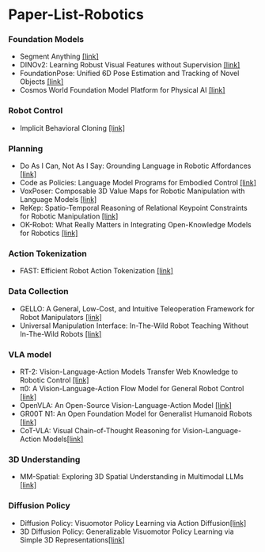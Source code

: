 # Paper-List-Robotics

### Foundation Models
+ Segment Anything [[link]](https://arxiv.org/pdf/2304.02643)
+ DINOv2: Learning Robust Visual Features without Supervision [[link]](https://arxiv.org/pdf/2304.07193)
+ FoundationPose: Unified 6D Pose Estimation and Tracking of Novel Objects [[link]](https://arxiv.org/pdf/2312.08344)
+ Cosmos World Foundation Model Platform for Physical AI [[link]](https://arxiv.org/pdf/2501.03575)

### Robot Control
+ Implicit Behavioral Cloning [[link]](https://arxiv.org/pdf/2109.00137)

### Planning
+ Do As I Can, Not As I Say: Grounding Language in Robotic Affordances [[link]](https://arxiv.org/pdf/2204.01691)
+ Code as Policies: Language Model Programs for Embodied Control [[link]](https://arxiv.org/pdf/2209.07753)
+ VoxPoser: Composable 3D Value Maps for Robotic Manipulation with Language Models [[link]](https://arxiv.org/pdf/2307.05973)
+ ReKep: Spatio-Temporal Reasoning of Relational Keypoint Constraints for Robotic Manipulation [[link]](https://arxiv.org/pdf/2409.01652)
+ OK-Robot: What Really Matters in Integrating Open-Knowledge Models for Robotics [[link]](https://arxiv.org/pdf/2401.12202)


 ### Action Tokenization
+ FAST: Efficient Robot Action Tokenization [[link]](https://www.pi.website/research/fast)

 ### Data Collection
+ GELLO: A General, Low-Cost, and Intuitive Teleoperation Framework for Robot Manipulators [[link]](https://wuphilipp.github.io/gello_site/)
+ Universal Manipulation Interface: In-The-Wild Robot Teaching Without In-The-Wild Robots [[link]](https://umi-gripper.github.io/)

 ### VLA model
+ RT-2: Vision-Language-Action Models Transfer Web Knowledge to Robotic Control [[link]](https://robotics-transformer2.github.io/assets/rt2.pdf)
+ π0: A Vision-Language-Action Flow Model for General Robot Control [[link]](https://www.physicalintelligence.company/download/pi0.pdf)
+ OpenVLA: An Open-Source Vision-Language-Action Model [[link]](https://openvla.github.io/)
+ GR00T N1: An Open Foundation Model for Generalist Humanoid Robots [[link]](https://d1qx31qr3h6wln.cloudfront.net/publications/GR00T_1_Whitepaper.pdf)
+ CoT-VLA: Visual Chain-of-Thought Reasoning for Vision-Language-Action Models[[link]](https://arxiv.org/pdf/2503.22020v1)

 ### 3D Understanding
 + MM-Spatial: Exploring 3D Spatial Understanding in Multimodal LLMs [[link]](https://arxiv.org/pdf/2503.13111)

 ### Diffusion Policy
 + Diffusion Policy: Visuomotor Policy Learning via Action Diffusion[[link]](https://arxiv.org/pdf/2303.04137v4)
 + 3D Diffusion Policy: Generalizable Visuomotor Policy Learning via Simple 3D Representations[[link]](https://3d-diffusion-policy.github.io/)

